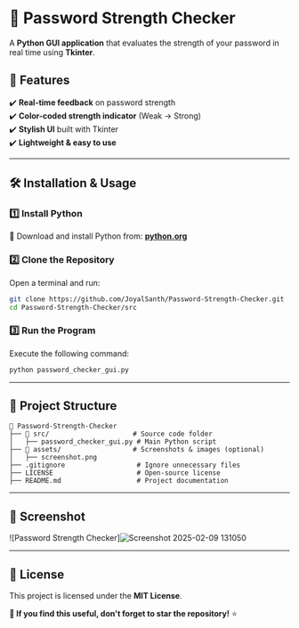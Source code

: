 # 🔐 Password Strength Checker  

A **Python GUI application** that evaluates the strength of your password in real time using **Tkinter**.  

## 🚀 Features  
✔️ **Real-time feedback** on password strength  
✔️ **Color-coded strength indicator** (Weak → Strong)  
✔️ **Stylish UI** built with Tkinter  
✔️ **Lightweight & easy to use**  

---

## 🛠️ Installation & Usage  

### **1️⃣ Install Python**  
🔹 Download and install Python from: **[python.org](https://www.python.org/downloads/)**  

### **2️⃣ Clone the Repository**  
Open a terminal and run:  
```sh
git clone https://github.com/JoyalSanth/Password-Strength-Checker.git
cd Password-Strength-Checker/src
```

### **3️⃣ Run the Program**  
Execute the following command:  
```sh
python password_checker_gui.py
```

---

## 📂 Project Structure  
```
📂 Password-Strength-Checker
├── 📂 src/                     # Source code folder
│   ├── password_checker_gui.py # Main Python script
├── 📂 assets/                  # Screenshots & images (optional)
│   ├── screenshot.png
├── .gitignore                  # Ignore unnecessary files
├── LICENSE                     # Open-source license
├── README.md                   # Project documentation
```

---

## 📸 Screenshot  
![Password Strength Checker]![Screenshot 2025-02-09 131050](https://github.com/user-attachments/assets/9b8f6445-211d-444c-9ad7-73e037c4b13e)  

---

## 📜 License  
This project is licensed under the **MIT License**.  

**🌟 If you find this useful, don't forget to star the repository!** ⭐  


